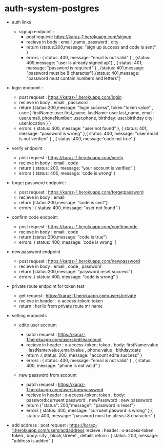 # auth-system-postgres

- auth links

  - signup endpoint :
    - post request: https://karaz-1.herokuapp.com/signup
    - recieve in body : email ,name ,password , city
    - return {status:200,message: "sign up success and code is sent" }
    - errors : { status: 400, message: "email is not valid" } , {status: 409,message: "user is already signed up"} , { status: 401, message: "password is required" } , {status: 401,message: "password must be 8 character"},{status: 401,message: "password must contain numbers and letters"}

* login endpoint :

  - post request : https://karaz-1.herokuapp.com/login
  - recieve in body : email , password
  - return {status:200,message: "login success", token:"token value" ,
    user:{
    firstName: user.first_name,
    lastName: user.last_name,
    email: user.email,
    phoneNumber: user.phone,
    birthday: user.birthday
    city: user.location
    }
    }
  - errors: { status: 400, message: "user not found" }, { status: 401, message: "password is wrong" },{ status: 400, message: "user email is not verified" } , { status: 400, message:'code not true' }

* verify endpoint :

  - post request : https://karaz-1.herokuapp.com/verify
  - recieve in body : email , code
  - return { status: 200, message: "your account is verified" }
  - errors { status: 400, message: 'code is wrong' }

* forget password endpoint :

  - post request : https://karaz-1.herokuapp.com/forgetpassword
  - recieve in body : email
  - return {status:200,message: "code is sent"}
  - errors : { status: 400, message: "user not found" }

* confirm code endpoint

  - post request : https://karaz-1.herokuapp.com/confirmcode
  - recieve in body : email , code
  - return {status:200,message: "code is true"}
  - errors: { status: 400, message: 'code is wrong' }

* new password endpoint

  - post request : https://karaz-1.herokuapp.com/newpassword
  - recieve in body : email , code , password
  - return {status:200,message: "password reset success"}
  - errors: { status: 400, message: "code is wrong" }

* private route endpoint for token test
  - get request : https://karaz-1.herokuapp.com/users/private
  - recieve in header : x-access-token: token
  - return : herllo from private route mr name

- setting endpoints

  - edite user account

    - patch request : https://karaz-1.herokuapp.com/users/editeaccount
    - recieve in header : x-access-token: token , body: firstName:value , lastName:value,email:value , phone:value , bithday:date
    - return :{ status: 200, message: "account edite success" }
    - errors : { status: 400, message: "email is not valid" } , { status: 400, message: "phone is not valid" }

  - new password from account
    - patch request : https://karaz-1.herokuapp.com/users/newpassword
    - recieve in header : x-access-token: token , body: password:curruent password , newPassword : new passsword
    - return {"status": 200,"message": "password is reset"}
    - errors { status: 400, message: "curruent pasword is wrong" },{ status: 400, message: "password must be atleast 8 character" }

- add address :
  post request : https://karaz-1.herokuapp.com/users/addaddress
  recieve : header : x-access-token: token , body: city , block,streeet , details
  return : { status: 200, message: "address is added" }
